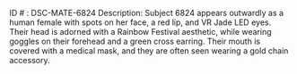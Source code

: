 ID # : DSC-MATE-6824
Description: Subject 6824 appears outwardly as a human female with spots on her face, a red lip, and VR Jade LED eyes. Their head is adorned with a Rainbow Festival aesthetic, while wearing goggles on their forehead and a green cross earring. Their mouth is covered with a medical mask, and they are often seen wearing a gold chain accessory.